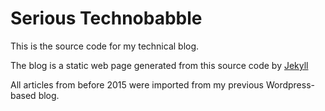 Serious Technobabble
====================
This is the source code for my technical blog.

The blog is a static web page generated from this source code by [Jekyll](http://jekyllrb.com/)

All articles from before 2015 were imported from my previous Wordpress-based blog.

